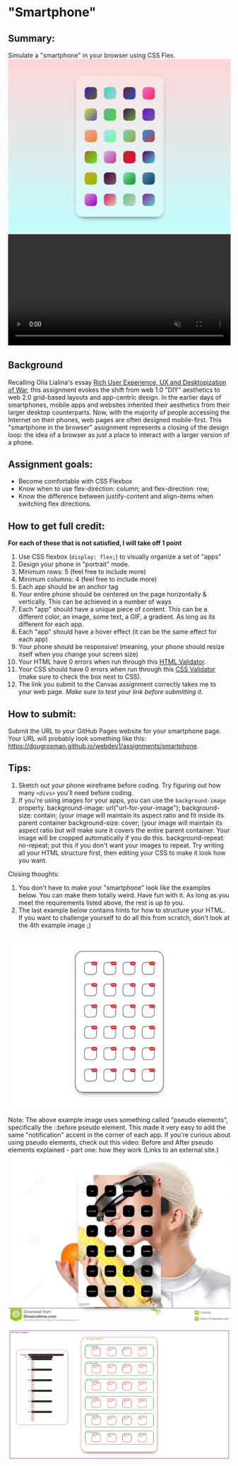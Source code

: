 <style>
video {width: 100%; max-width: 1280px;}
</style>

# "Smartphone"

## Summary:
Simulate a "smartphone" in your browser using CSS Flex.
![Smartphone Example 1](images/smartphone01.jpg)
<video src="videos/smartphone.mp4" width="1280" autoplay muted loop controls>


## Background
Recalling Olia Lialina's essay [Rich User Experience, UX and Desktopization of War](http://contemporary-home-computing.org/RUE/), this assignment evokes the shift from web 1.0 "DIY" aesthetics to web 2.0 grid-based layouts and app-centric design. In the earlier days of smartphones, mobile apps and websites inherited their aesthetics from their larger desktop counterparts. Now, with the majority of people accessing the Internet on their phones, web pages are often designed mobile-first. This "smartphone in the browser" assignment represents a closing of the design loop: the idea of a browser as just a place to interact with a larger version of a phone.

## Assignment goals:

  * Become comfortable with CSS Flexbox
  * Know when to use flex-direction: column; and flex-direction: row;
  * Know the difference between justify-content and align-items when switching flex directions.

## How to get full credit:
**For each of these that is not satisfied, I will take off 1 point**

  1. Use CSS flexbox (`display: flex;`) to visually organize a set of "apps"
  2. Design your phone in "portrait" mode.
  3. Minimum rows: 5 (feel free to include more)
  4. Minimum columns: 4 (feel free to include more)
  5. Each app should be an anchor tag
  6. Your entire phone should be centered on the page horizontally & vertically. This can be achieved in a number of ways
  7. Each "app" should have a unique piece of content. This can be a different color, an image, some text, a GIF, a gradient. As long as its different for each app.
  8. Each "app" should have a hover effect (it can be the same effect for each app)
  9. Your phone should be responsive! (meaning, your phone should resize itself when you change your screen size)
  10. Your HTML have 0 errors when run through this [HTML Validator](https://validator.w3.org/#validate_by_input).
  11. Your CSS should have 0 errors when run through this [CSS Validator](https://validator.w3.org/nu/#textarea) (make sure to check the box next to CSS).
  12. The link you submit to the Canvas assignment correctly takes me to your web page. *Make sure to test your link before submitting it.*

## How to submit:

  Submit the URL to your GitHub Pages website for your smartphone page. Your URL will probably look something like this: https://dougrosman.github.io/webdev1/assignments/smartphone.

## Tips:

  1. Sketch out your phone wireframe before coding. Try figuring out how many `<divs>` you'll need before coding.
  2. If you're using images for your apps, you can use the `background-image` property.
        background-image: url("url-for-your-image");
        background-size: contain; (your image will maintain its aspect ratio and fit inside its parent container
        background-size: cover; (your image will maintain its aspect ratio but will make sure it covers the entire parent container. Your image will be cropped automatically if you do this.
        background-repeat: no-repeat; put this if you don't want your images to repeat.
    Try writing all your HTML structure first, then editing your CSS to  make it look how you want.

Closing thoughts:

1. You don't have to make your "smartphone" look like the examples below. You can make them totally weird. Have fun with it. As long as you meet the requirements listed above, the rest is up to you.
2. The last example below contains hints for how to structure your HTML. If you want to challenge yourself to do all this from scratch, don't look at the 4th example image ;)

 



![Smartphone Example 2](images/smartphone02.jpg)

Note: The above example image uses something called "pseudo elements", specifically the ::before pseudo element. This made it very easy to add the same "notification" accent in the corner of each app. If you're curious about using pseudo elements, check out this video: Before and After pseudo elements explained - part one: how they work (Links to an external site.)

![Smartphone Example 3](images/smartphone03.jpg)

![Smartphone Example 4](images/smartphone04.jpg)